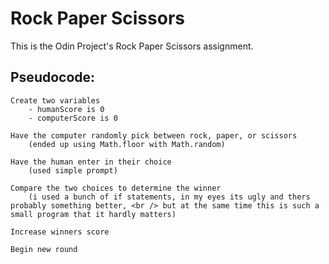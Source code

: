 # Rock Paper Scissors

This is the Odin Project's Rock Paper Scissors assignment.

## Pseudocode:

    Create two variables
        - humanScore is 0
        - computerScore is 0

    Have the computer randomly pick between rock, paper, or scissors
        (ended up using Math.floor with Math.random)

    Have the human enter in their choice
        (used simple prompt)

    Compare the two choices to determine the winner
        (i used a bunch of if statements, in my eyes its ugly and thers probably something better, <br /> but at the same time this is such a small program that it hardly matters)

    Increase winners score

    Begin new round